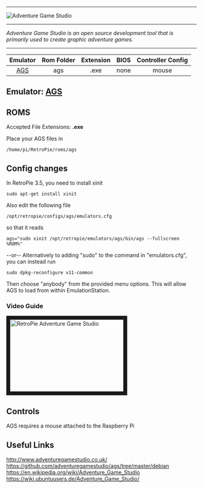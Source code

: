 ***

![Adventure Game Studio](http://i.imgur.com/eBMyMvj.png)

***
_Adventure Game Studio is an open source development tool that is primarily used to create graphic adventure games._

***

| Emulator | Rom Folder | Extension | BIOS |  Controller Config |
| :---: | :---: | :---: | :---: | :---: |
| [AGS](https://github.com/adventuregamestudio/ags/tree/master/debian) | ags | .exe | none | mouse |
## Emulator: [AGS](https://github.com/adventuregamestudio/ags/tree/master/debian) 



## ROMS
Accepted File Extensions: **.exe**

Place your AGS files in
```
/home/pi/RetroPie/roms/ags
```

## Config changes
In RetroPie 3.5, you need to install xinit
```
sudo apt-get install xinit
```

Also edit the following file
```
/opt/retropie/configs/ags/emulators.cfg
```
so that it reads
```
ags="sudo xinit /opt/retropie/emulators/ags/bin/ags --fullscreen %ROM%"
```
--or-- 
Alternatively to adding "sudo" to the command in "emulators.cfg", you can instead run
```
sudo dpkg-reconfigure x11-common
```
Then choose "anybody" from the provided menu options. This will allow AGS to load from within EmulationStation.

### Video Guide  

<a href="https://www.youtube.com/watch?v=cH_784XOsiM" target="_blank"><img src="https://i.ytimg.com/vi_webp/cH_784XOsiM/mqdefault.webp" 
alt="RetroPie Adventure Game Studio" width="300" height="190" border="10" /></a>  

## Controls

AGS requires a mouse attached to the Raspberry Pi

## Useful Links
http://www.adventuregamestudio.co.uk/  
https://github.com/adventuregamestudio/ags/tree/master/debian  
https://en.wikipedia.org/wiki/Adventure_Game_Studio  
https://wiki.ubuntuusers.de/Adventure_Game_Studio/
